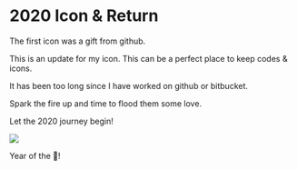 # 2020 Icon & Return

The first icon was a gift from github.  

This is an update for my icon. This can be a perfect place to keep codes & icons.  

It has been too long since I have worked on github or bitbucket.  

Spark the fire up and time to flood them some love.  

Let the 2020 journey begin!  

![](https://albertpark.me/cdn/albertpark-180x180.png)

Year of the :rat:!
